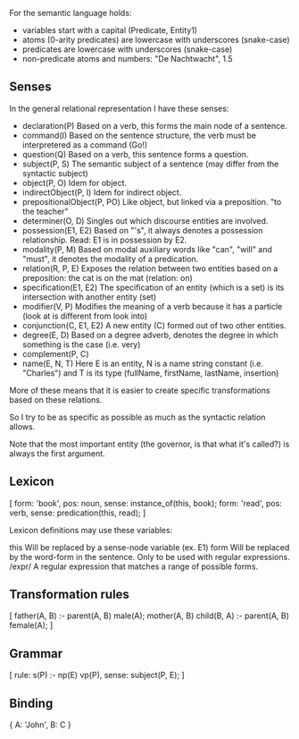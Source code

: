 For the semantic language holds:
 
 * variables start with a capital (Predicate, Entity1)
 * atoms (0-arity predicates) are lowercase with underscores (snake-case)
 * predicates are lowercase with underscores (snake-case)
 * non-predicate atoms and numbers: "De Nachtwacht", 1.5

## Senses

In the general relational representation I have these senses:

 * declaration(P)               Based on a verb, this forms the main node of a sentence.
 * command(I)                   Based on the sentence structure, the verb must be interpretered as a command (Go!)
 * question(Q)                  Based on a verb, this sentence forms a question.
 * subject(P, S)                The semantic subject of a sentence (may differ from the syntactic subject)
 * object(P, O)                 Idem for object.
 * indirectObject(P, I)         Idem for indirect object.
 * prepositionalObject(P, PO)   Like object, but linked via a preposition. "to the teacher"
 * determiner(O, D)             Singles out which discourse entities are involved.
 * possession(E1, E2)           Based on "'s", it always denotes a possession relationship. Read: E1 is in possession by E2.
 * modality(P, M)               Based on modal auxiliary words like "can", "will" and "must", it denotes the modality of a predication.
 * relation(R, P, E)            Exposes the relation between two entities based on a preposition: the cat is on the mat (relation: on)
 * specification(E1, E2)        The specification of an entity (which is a set) is its intersection with another entity (set)
 * modifier(V, P)               Modifies the meaning of a verb because it has a particle (look at is different from look into)
 * conjunction(C, E1, E2)       A new entity (C) formed out of two other entities.
 * degree(E, D)                 Based on a degree adverb, denotes the degree in which something is the case (i.e. very)
 * complement(P, C)
 * name(E, N, T)                Here E is an entity, N is a name string constant (i.e. "Charles") and T is its type (fullName, firstName, lastName, insertion)

More of these means that it is easier to create specific transformations based on these relations.

So I try to be as specific as possible as much as the syntactic relation allows.

Note that the most important entity (the governor, is that what it's called?) is always the first argument.

## Lexicon
 
[
    form: 'book',   pos: noun,  sense: instance_of(this, book);
    form: 'read',   pos: verb,  sense: predication(this, read);
]

Lexicon definitions may use these variables:

this            Will be replaced by a sense-node variable (ex. E1)
form            Will be replaced by the word-form in the sentence. Only to be used with regular expressions.
/expr/          A regular expression that matches a range of possible forms.

## Transformation rules

[
    father(A, B) :- parent(A, B) male(A);
    mother(A, B) child(B, A) :- parent(A, B) female(A);
]

## Grammar

[
    rule: s(P) :- np(E) vp(P),     sense: subject(P, E);
]

## Binding

{
    A: 'John',
    B: C 
}
